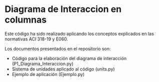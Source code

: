 # Diagrama de Interaccion en columnas

Este código ha sido realizado aplicando los conceptos explicados en las normativas ACI 318-19 y E060.

Los documentos presentados en el repositorio son:

- Código para la elaboración del diagrama de interacción (P1_Diagrama_Interaccion.py)
- Sistema de unidades aplicado al código (units.py)
- Ejemplo de aplicación (Ejemplo.py)
